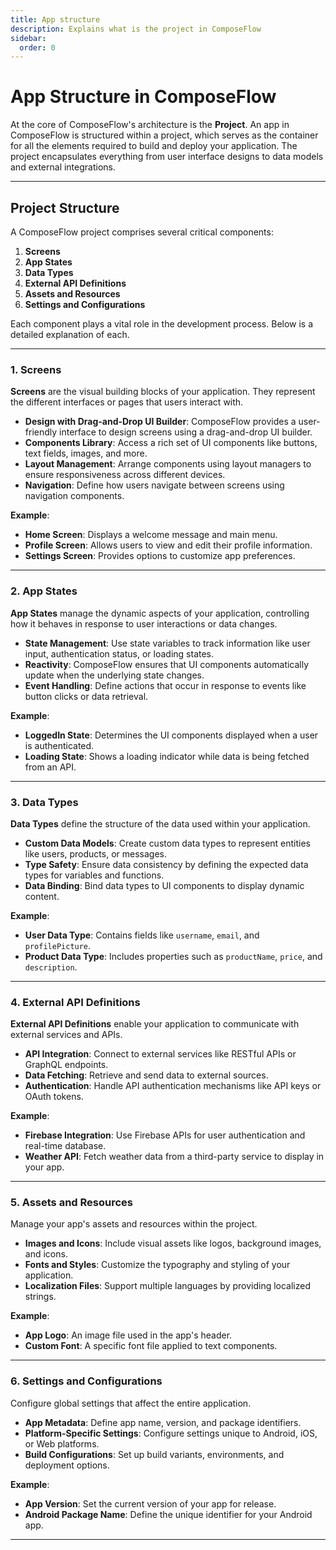 ```yaml
---
title: App structure
description: Explains what is the project in ComposeFlow
sidebar:
  order: 0
---
```


# App Structure in ComposeFlow

At the core of ComposeFlow's architecture is the **Project**. An app in ComposeFlow is structured within a project, which serves as the container for all the elements required to build and deploy your application. The project encapsulates everything from user interface designs to data models and external integrations.

---

## Project Structure

A ComposeFlow project comprises several critical components:

1. **Screens**
2. **App States**
3. **Data Types**
4. **External API Definitions**
5. **Assets and Resources**
6. **Settings and Configurations**

Each component plays a vital role in the development process. Below is a detailed explanation of each.

---

### 1. Screens

**Screens** are the visual building blocks of your application. They represent the different interfaces or pages that users interact with.

- **Design with Drag-and-Drop UI Builder**: ComposeFlow provides a user-friendly interface to design screens using a drag-and-drop UI builder.
- **Components Library**: Access a rich set of UI components like buttons, text fields, images, and more.
- **Layout Management**: Arrange components using layout managers to ensure responsiveness across different devices.
- **Navigation**: Define how users navigate between screens using navigation components.

**Example**:

- **Home Screen**: Displays a welcome message and main menu.
- **Profile Screen**: Allows users to view and edit their profile information.
- **Settings Screen**: Provides options to customize app preferences.

---

### 2. App States

**App States** manage the dynamic aspects of your application, controlling how it behaves in response to user interactions or data changes.

- **State Management**: Use state variables to track information like user input, authentication status, or loading states.
- **Reactivity**: ComposeFlow ensures that UI components automatically update when the underlying state changes.
- **Event Handling**: Define actions that occur in response to events like button clicks or data retrieval.

**Example**:

- **LoggedIn State**: Determines the UI components displayed when a user is authenticated.
- **Loading State**: Shows a loading indicator while data is being fetched from an API.

---

### 3. Data Types

**Data Types** define the structure of the data used within your application.

- **Custom Data Models**: Create custom data types to represent entities like users, products, or messages.
- **Type Safety**: Ensure data consistency by defining the expected data types for variables and functions.
- **Data Binding**: Bind data types to UI components to display dynamic content.

**Example**:

- **User Data Type**: Contains fields like `username`, `email`, and `profilePicture`.
- **Product Data Type**: Includes properties such as `productName`, `price`, and `description`.

---

### 4. External API Definitions

**External API Definitions** enable your application to communicate with external services and APIs.

- **API Integration**: Connect to external services like RESTful APIs or GraphQL endpoints.
- **Data Fetching**: Retrieve and send data to external sources.
- **Authentication**: Handle API authentication mechanisms like API keys or OAuth tokens.

**Example**:

- **Firebase Integration**: Use Firebase APIs for user authentication and real-time database.
- **Weather API**: Fetch weather data from a third-party service to display in your app.

---

### 5. Assets and Resources

Manage your app's assets and resources within the project.

- **Images and Icons**: Include visual assets like logos, background images, and icons.
- **Fonts and Styles**: Customize the typography and styling of your application.
- **Localization Files**: Support multiple languages by providing localized strings.

**Example**:

- **App Logo**: An image file used in the app's header.
- **Custom Font**: A specific font file applied to text components.

---

### 6. Settings and Configurations

Configure global settings that affect the entire application.

- **App Metadata**: Define app name, version, and package identifiers.
- **Platform-Specific Settings**: Configure settings unique to Android, iOS, or Web platforms.
- **Build Configurations**: Set up build variants, environments, and deployment options.

**Example**:

- **App Version**: Set the current version of your app for release.
- **Android Package Name**: Define the unique identifier for your Android app.

---
